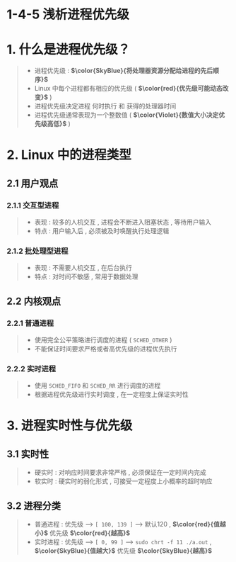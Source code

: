 # 1-4-5 浅析进程优先级

# 1. 什么是进程优先级？

>- 进程优先级 : **$\color{SkyBlue}{将处理器资源分配给进程的先后顺序}$**
>- Linux 中每个进程都有相应的优先级 ( **$\color{red}{优先级可能动态改变}$** )
>- 进程优先级决定进程 何时执行 和 获得的处理器时间
>- 进程优先级通常表现为一个整数值 ( **$\color{Violet}{数值大小决定优先级高低}$** )

# 2. Linux 中的进程类型 

## 2.1 用户观点

### 2.1.1 交互型进程

>- 表现 : 较多的人机交互 , 进程会不断进入阻塞状态 , 等待用户输入
> - 特点 : 用户输入后 , 必须被及时唤醒执行处理逻辑

### 2.1.2 批处理型进程

>- 表现 : 不需要人机交互 , 在后台执行
> - 特点 : 对时间不敏感 , 常用于数据处理

## 2.2 内核观点 

### 2.2.1 普通进程

>- 使用完全公平策略进行调度的进程 ( `SCHED_OTHER` )
> - 不能保证时间要求严格或者高优先级的进程优先执行

### 2.2.2 实时进程

>- 使用 `SCHED_FIFO` 和 `SCHED_RR` 进行调度的进程
> - 根据进程优先级进行实时调度 , 在一定程度上保证实时性

# 3. 进程实时性与优先级

## 3.1 实时性

>- 硬实时 : 对响应时间要求非常严格 , 必须保证在一定时间内完成
>- 软实时 : 硬实时的弱化形式 , 可接受一定程度上小概率的超时响应

## 3.2 进程分类

>- 普通进程 : 优先级 --> `[ 100, 139 ]` --> 默认120 , **$\color{red}{值越小}$** 优先级 **$\color{red}{越高}$**
>- 实时进程 : 优先级 --> `[ 0, 99 ]` --> `sudo chrt -f 11 ./a.out`  , **$\color{SkyBlue}{值越大}$** 优先级 **$\color{SkyBlue}{越高}$**

